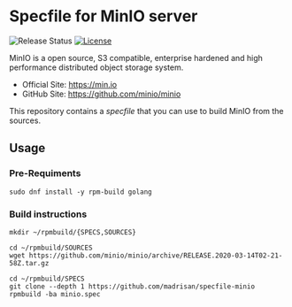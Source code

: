 # Specfile for MinIO server

![Release Status](https://img.shields.io/badge/status-beta-yellow.svg)
[![License](https://img.shields.io/badge/License-MPL--2.0-blue.svg)](https://spdx.org/licenses/MPL-2.0.html)

MinIO is a open source, S3 compatible, enterprise hardened and high performance distributed object storage system.
* Official Site: https://min.io
* GitHub Site: https://github.com/minio/minio

This repository contains a *specfile* that you can use to build MinIO from the sources.

## Usage

### Pre-Requiments

    sudo dnf install -y rpm-build golang

### Build instructions

    mkdir ~/rpmbuild/{SPECS,SOURCES}
    
    cd ~/rpmbuild/SOURCES
    wget https://github.com/minio/minio/archive/RELEASE.2020-03-14T02-21-58Z.tar.gz
    
    cd ~/rpmbuild/SPECS
    git clone --depth 1 https://github.com/madrisan/specfile-minio
    rpmbuild -ba minio.spec
